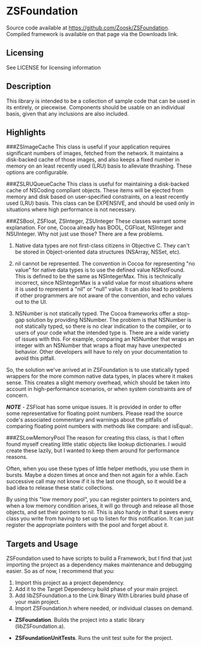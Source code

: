 ZSFoundation
============
Source code available at https://github.com/Zoosk/ZSFoundation.  
Compiled framework is available on that page via the Downloads link.

Licensing
---------
See LICENSE for licensing information

Description
------------
This library is intended to be a collection of sample code that can be used in its entirely, or piecewise.  Components should be usable on an individual basis, given that any inclusions are also included.

Highlights
----------
###ZSImageCache
This class is useful if your application requires significant numbers of images, fetched from the network.  It maintains a disk-backed cache of those images, and also keeps a fixed number in memory on an least recently used (LRU) basis to alleviate thrashing.  These options are configurable.

###ZSLRUQueueCache
This class is useful for maintaining a disk-backed cache of NSCoding compliant objects.  These items will be ejected from memory and disk based on user-specified constraints, on a least recently used (LRU) basis.  This class can be EXPENSIVE, and should be used only in situations where high performance is not necessary.

###ZSBool, ZSFloat, ZSInteger, ZSUInteger
These classes warrant some explanation.  For one, Cocoa already has BOOL, CGFloat, NSInteger and NSUInteger.  Why not just use those?  There are a few problems.

1. Native data types are not first-class citizens in Objective C.  They can't be stored in Object-oriented data structures (NSArray, NSSet, etc).

2. nil cannot be represented.  The convention in Cocoa for representing "no value" for native data types is to use the defined value NSNotFound.  This is defined to be the same as NSIntegerMax.  This is technically incorrect, since NSIntegerMax is a valid value for most situations where it is used to represent a "nil" or "null" value.  It can also lead to problems if other programmers are not aware of the convention, and echo values out to the UI.

3. NSNumber is not statically typed.  The Cocoa frameworks offer a stop-gap solution by providing NSNumber.  The problem is that NSNumber is not statically typed, so there is no clear indication to the compiler, or to users of your code what the intended type is.  There are a wide variety of issues with this.  For example, comparing an NSNumber that wraps an integer with an NSNumber that wraps a float may have unexpected behavior.  Other developers will have to rely on your documentation to avoid this pitfall.

So, the solution we've arrived at in ZSFoundation is to use statically typed wrappers for the more common native data types, in places where it makes sense.  This creates a slight memory overhead, which should be taken into account in high-performance scenarios, or when system constraints are of concern.

***NOTE*** - ZSFloat has some unique issues.  It is provided in order to offer some representative for floating point numbers.  Please read the source code's associated commentary and warnings about the pitfalls of comparing floating point numbers with methods like compare: and isEqual:.

###ZSLowMemoryPool
The reason for creating this class, is that I often found myself creating little static objects like lookup dictionaries.  I would create these lazily, but I wanted to keep them around for performance reasons.

Often, when you use these types of little helper methods, you use them in bursts.  Maybe a dozen times at once and then not again for a while.  Each successive call may not know if it is the last one though, so it would be a bad idea to release these static collections.

By using this "low memory pool", you can register pointers to pointers and, when a low memory condition arises, it will go through and release all those objects, and set their pointers to nil.  This is also handy in that it saves every class you write from having to set up to listen for this notification.  It can just register the appropriate pointers with the pool and forget about it.

Targets and Usage
------
ZSFoundation used to have scripts to build a Framework, but I find that just importing the project as a dependency makes maintenance and debugging easier.
So as of now, I recommend that you:

1. Import this project as a project dependency.
2. Add it to the Target Dependency build phase of your main project.
3. Add libZSFoundation.a to the Link Binary With Libraries build phase of your main project.
4. Import ZSFoundation.h where needed, or individual classes on demand.

* **ZSFoundation**.  Builds the project into a static library (libZSFoundation.a).

* **ZSFoundationUnitTests**.  Runs the unit test suite for the project.
